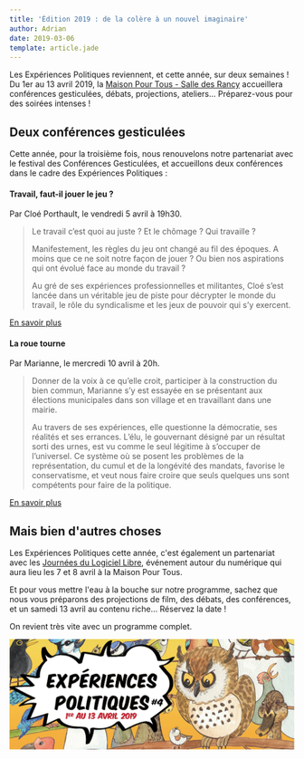```yaml
---
title: 'Édition 2019 : de la colère à un nouvel imaginaire'
author: Adrian
date: 2019-03-06
template: article.jade
---
```


Les Expériences Politiques reviennent, et cette année, sur deux semaines ! Du 1er au 13 avril 2019, la [Maison Pour Tous - Salle des Rancy](http://www.salledesrancy.com/) accueillera conférences gesticulées, débats, projections, ateliers… Préparez-vous pour des soirées intenses !

## Deux conférences gesticulées

Cette année, pour la troisième fois, nous renouvelons notre partenariat avec le festival des Conférences Gesticulées, et accueillons deux conférences dans le cadre des Expériences Politiques :

#### Travail, faut-il jouer le jeu ?

Par Cloé Porthault, le vendredi 5 avril à 19h30.

> Le travail c’est quoi au juste ? Et le chômage ? Qui travaille ?
>
> Manifestement, les règles du jeu ont changé au fil des époques. A moins que ce ne soit notre façon de jouer ? Ou bien nos aspirations qui ont évolué face au monde du travail ?
>
> Au gré de ses expériences professionnelles et militantes, Cloé s’est lancée dans un véritable jeu de piste pour décrypter le monde du travail, le rôle du syndicalisme et les jeux de pouvoir qui s’y exercent.

[En savoir plus](https://festiconfslyon.fr/travail-faut-il-jouer-le-jeu/)

#### La roue tourne

Par Marianne, le mercredi 10 avril à 20h.

> Donner de la voix à ce qu’elle croit, participer à la construction du bien commun, Marianne s’y est essayée en se présentant aux élections municipales dans son village et en travaillant dans une mairie.
>
> Au travers de ses expériences, elle questionne la démocratie, ses réalités et ses errances. L’élu, le gouvernant désigné par un résultat sorti des urnes, est vu comme le seul légitime à s’occuper de l’universel. Ce système où se posent les problèmes de la représentation, du cumul et de la longévité des mandats, favorise le conservatisme, et veut nous faire croire que seuls quelques uns sont compétents pour faire de la politique.

[En savoir plus](https://festiconfslyon.fr/la-roue-tourne/)

## Mais bien d'autres choses

Les Expériences Politiques cette année, c'est également un partenariat avec les [Journées du Logiciel Libre](https://jdll.org), événement autour du numérique qui aura lieu les 7 et 8 avril à la Maison Pour Tous.

Et pour vous mettre l'eau à la bouche sur notre programme, sachez que nous vous préparons des projections de film, des débats, des conférences, et un samedi 13 avril au contenu riche… Réservez la date !

On revient très vite avec un programme complet.

![Expériences Politiques 2019, de la colère à l'imaginaire, du 1er au 13 avril 2019](img/expepol-2019-header.jpg)
